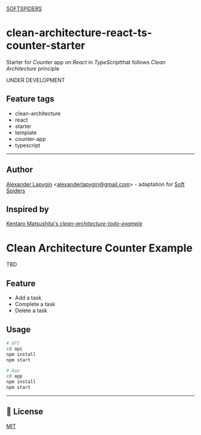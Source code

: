 [SOFTSPIDERS](https://github.com/softspiders/softspiders)

# clean-architecture-react-ts-counter-starter
Starter for *Counter* app on *React* in *TypeScript*that follows *Clean Architecture* principle

UNDER DEVELOPMENT

## Feature tags

- clean-architecture
- react
- starter
- template
- counter-app
- typescript

---

## Author

[Alexander Lapygin](https://github.com/AlexanderLapygin) <<alexanderlapygin@gmail.com>> - adaptation for [Soft Spiders](https://github.com/softspiders/softspiders)

## Inspired by

[Kentaro Matsushita's *clean-architecture-todo-example*](https://github.com/kentaro-m/clean-architecture-todo-example)

# Clean Architecture Counter Example

TBD

## Feature
- Add a task
- Complete a task
- Delete a task

## Usage
```sh
# API
cd api
npm install
npm start

# App
cd app
npm install
npm start
```

---
## :memo: License
[MIT](./LICENSE)
